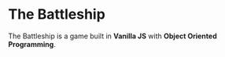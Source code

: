 # The Battleship

The Battleship is a game built in **Vanilla JS** with **Object Oriented Programming**.
